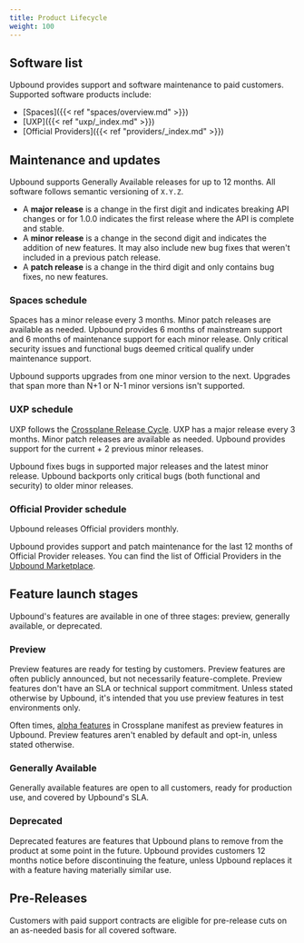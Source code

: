 ```yaml
---
title: Product Lifecycle
weight: 100
---
```


## Software list

Upbound provides support and software maintenance to paid customers. Supported software products include:

* [Spaces]({{< ref "spaces/overview.md" >}})
* [UXP]({{< ref "uxp/_index.md" >}})
* [Official Providers]({{< ref "providers/_index.md" >}})

## Maintenance and updates

<!-- vale Microsoft.Adverbs = NO --> 
<!-- allow "Generally" -->
Upbound supports Generally Available releases for up to 12 months. 
All software follows semantic versioning of `X.Y.Z`.
<!-- vale Microsoft.Adverbs = NO --> 

* A **major release** is a change in the first digit and indicates breaking API
  changes or for 1.0.0 indicates the first release where the API is complete and stable.
* A **minor release** is a change in the second digit and indicates the addition of new features. It may also include new bug fixes that weren't included in a previous patch release.
* A **patch release** is a change in the third digit and only contains bug fixes, no new features.

### Spaces schedule

Spaces has a minor release every 3 months. Minor patch releases are available as needed. Upbound provides 6 months of mainstream support and 6 months of maintenance support for each minor release. Only critical security issues and functional bugs deemed critical qualify under maintenance support.

Upbound supports upgrades from one minor version to the next. Upgrades that span more than N+1 or N-1 minor versions isn't supported.

### UXP schedule

UXP follows the [Crossplane Release Cycle](https://docs.crossplane.io/knowledge-base/guides/release-cycle/). UXP has a major release every 3 months. Minor patch releases are available as needed. Upbound provides support for the current + 2 previous minor releases.

Upbound fixes bugs in supported major releases and the latest minor release. Upbound backports only critical bugs (both functional and security) to older minor releases.

### Official Provider schedule

Upbound releases Official providers monthly. 

Upbound provides support and patch maintenance for the last 12 months of Official Provider releases. You can find the list of Official Providers in the [Upbound Marketplace](https://marketplace.upbound.io/providers?tier=official).

## Feature launch stages

<!-- vale Microsoft.Adverbs = NO --> 
<!-- allow "Generally" -->
Upbound's features are available in one of three stages: preview, generally available, or deprecated.
<!-- vale Microsoft.Adverbs = NO --> 

### Preview

Preview features are ready for testing by customers. Preview features are often publicly announced, but not necessarily feature-complete. Preview features don't have an SLA or technical support commitment. Unless stated otherwise by Upbound, it's intended that you use preview features in test environments only.

Often times, [alpha features](https://docs.crossplane.io/knowledge-base/guides/feature-lifecycle/#alpha-features) in Crossplane manifest as preview features in Upbound. Preview features aren't enabled by default and opt-in, unless stated otherwise.

### Generally Available

Generally available features are open to all customers, ready for production use, and covered by Upbound's SLA.

### Deprecated

Deprecated features are features that Upbound plans to remove from the product at some point in the future. Upbound provides customers 12 months notice before discontinuing the feature, unless Upbound replaces it with a feature having materially similar use.

## Pre-Releases

Customers with paid support contracts are eligible for pre-release cuts on an as-needed basis for all covered software.